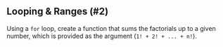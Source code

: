 ## Looping & Ranges (#2)

Using a `for` loop, create a function that sums the factorials up to a given
number, which is provided as the argument (`1! + 2! + ... + n!`).
